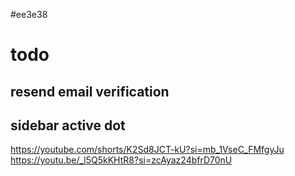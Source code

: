 #ee3e38

# todo

## resend email verification

## sidebar active dot

https://youtube.com/shorts/K2Sd8JCT-kU?si=mb_1VseC_FMfgyJu
https://youtu.be/_l5Q5kKHtR8?si=zcAyaz24bfrD70nU
